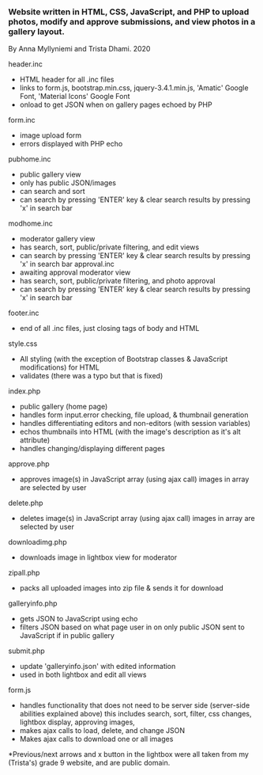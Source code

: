 ### Website written in HTML, CSS, JavaScript, and PHP to upload photos, modify and approve submissions, and view photos in a gallery layout.

By Anna Myllyniemi and Trista Dhami. 2020

header.inc
 - HTML header for all .inc files
 - links to form.js, bootstrap.min.css, jquery-3.4.1.min.js, 
    'Amatic' Google Font, 'Material Icons' Google Font
 - onload to get JSON when on gallery pages echoed by PHP

form.inc
 - image upload form
 -  errors displayed with PHP echo

pubhome.inc
 - public gallery view
 - only has public JSON/images
 - can search and sort
 - can search by pressing 'ENTER' key & clear search results by pressing 'x' in search bar

modhome.inc
 - moderator gallery view
 - has search, sort, public/private filtering, and edit views
 - can search by pressing 'ENTER' key & clear search results by pressing 'x' in search bar
approval.inc
 - awaiting approval moderator view
 - has search, sort, public/private filtering, and photo approval
 - can search by pressing 'ENTER' key & clear search results by pressing 'x' in search bar

footer.inc
 -  end of all .inc files, just closing tags of body and HTML

style.css
 - All styling (with the exception of Bootstrap classes
    & JavaScript modifications) for HTML
 - validates (there was a typo but that is fixed)

index.php
 - public gallery (home page)
 - handles form input.error checking, file upload, & thumbnail generation
 - handles differentiating editors and non-editors (with session variables)
 - echos thumbnails into HTML (with the image's description as it's alt attribute)
 - handles changing/displaying different pages
 
approve.php
 - approves image(s) in JavaScript array (using ajax call)
    images in array are selected by user

delete.php
 - deletes image(s) in JavaScript array (using ajax call)
    images in array are selected by user
    
downloadimg.php
 - downloads image in lightbox view for moderator
 
zipall.php
 - packs all uploaded images into zip file & sends it for download

galleryinfo.php
 - gets JSON to JavaScript using echo
 - filters JSON based on what page user in on
    only public JSON sent to JavaScript if in public gallery

submit.php
 - update 'galleryinfo.json' with edited information
 - used in both lightbox and edit all views
 
form.js
 - handles functionality that does not need to be server side (server-side abilities explained above)
    this includes search, sort, filter, css changes, lightbox display, approving images,
 - makes ajax calls to load, delete, and change JSON
 - Makes ajax calls to download one or all images
 
*Previous/next arrows and x button in the lightbox were all taken from my (Trista's) grade 9 website, and are public domain.

